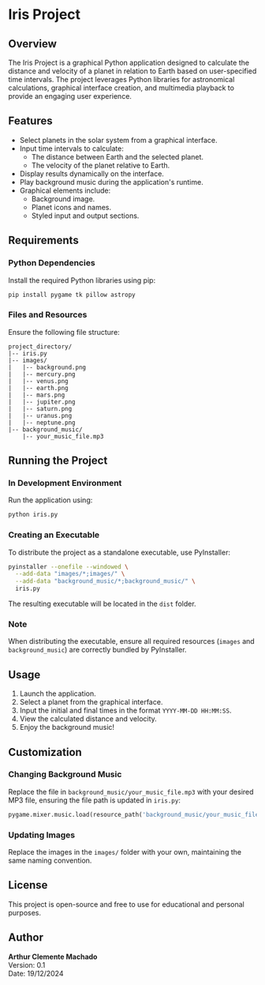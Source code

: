 # Iris Project

## Overview
The Iris Project is a graphical Python application designed to calculate the distance and velocity of a planet in relation to Earth based on user-specified time intervals. The project leverages Python libraries for astronomical calculations, graphical interface creation, and multimedia playback to provide an engaging user experience.

## Features
- Select planets in the solar system from a graphical interface.
- Input time intervals to calculate:
  - The distance between Earth and the selected planet.
  - The velocity of the planet relative to Earth.
- Display results dynamically on the interface.
- Play background music during the application's runtime.
- Graphical elements include:
  - Background image.
  - Planet icons and names.
  - Styled input and output sections.

## Requirements
### Python Dependencies
Install the required Python libraries using pip:

```bash
pip install pygame tk pillow astropy
```

### Files and Resources
Ensure the following file structure:

```
project_directory/
|-- iris.py
|-- images/
|   |-- background.png
|   |-- mercury.png
|   |-- venus.png
|   |-- earth.png
|   |-- mars.png
|   |-- jupiter.png
|   |-- saturn.png
|   |-- uranus.png
|   |-- neptune.png
|-- background_music/
    |-- your_music_file.mp3
```

## Running the Project

### In Development Environment
Run the application using:

```bash
python iris.py
```

### Creating an Executable
To distribute the project as a standalone executable, use PyInstaller:

```bash
pyinstaller --onefile --windowed \
  --add-data "images/*;images/" \
  --add-data "background_music/*;background_music/" \
  iris.py
```

The resulting executable will be located in the `dist` folder.

### Note
When distributing the executable, ensure all required resources (`images` and `background_music`) are correctly bundled by PyInstaller.

## Usage
1. Launch the application.
2. Select a planet from the graphical interface.
3. Input the initial and final times in the format `YYYY-MM-DD HH:MM:SS`.
4. View the calculated distance and velocity.
5. Enjoy the background music!

## Customization
### Changing Background Music
Replace the file in `background_music/your_music_file.mp3` with your desired MP3 file, ensuring the file path is updated in `iris.py`:

```python
pygame.mixer.music.load(resource_path('background_music/your_music_file.mp3'))
```

### Updating Images
Replace the images in the `images/` folder with your own, maintaining the same naming convention.

## License
This project is open-source and free to use for educational and personal purposes.

## Author
**Arthur Clemente Machado**  
Version: 0.1  
Date: 19/12/2024
